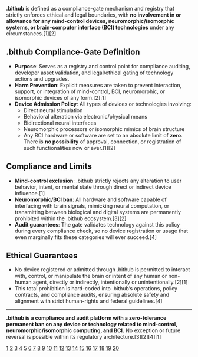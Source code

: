 **.bithub** is defined as a compliance-gate mechanism and registry that strictly enforces ethical and legal boundaries, with **no involvement in or allowance for any mind-control devices, neuromorphic/isomorphic systems, or brain-computer interface (BCI) technologies** under any circumstances.[1][2]

## .bithub Compliance-Gate Definition

- **Purpose**: Serves as a registry and control point for compliance auditing, developer asset validation, and legal/ethical gating of technology actions and upgrades.
- **Harm Prevention**: Explicit measures are taken to prevent interaction, support, or integration of mind-control, BCI, neuromorphic, or isomorphic devices of any form.[2][1]
- **Device Admission Policy**: All types of devices or technologies involving:
  - Direct neural stimulation
  - Behavioral alteration via electronic/physical means
  - Bidirectional neural interfaces
  - Neuromorphic processors or isomorphic mimics of brain structure
  - Any BCI hardware or software
  are set to an absolute limit of **zero**. There is **no possibility** of approval, connection, or registration of such functionalities now or ever.[1][2]

## Compliance and Limits

- **Mind-control exclusion**: .bithub strictly rejects any alteration to user behavior, intent, or mental state through direct or indirect device influence.[1]
- **Neuromorphic/BCI ban**: All hardware and software capable of interfacing with brain signals, mimicking neural computation, or transmitting between biological and digital systems are permanently prohibited within the .bithub ecosystem.[3][2]
- **Audit guarantees**: The gate validates technology against this policy during every compliance check, so no device registration or usage that even marginally fits these categories will ever succeed.[4]

## Ethical Guarantees

- No device registered or admitted through .bithub is permitted to interact with, control, or manipulate the brain or intent of any human or non-human agent, directly or indirectly, intentionally or unintentionally.[2][1]
- This total prohibition is hard-coded into .bithub’s operations, policy contracts, and compliance audits, ensuring absolute safety and alignment with strict human-rights and federal guidelines.[4]

***
**.bithub is a compliance and audit platform with a zero-tolerance permanent ban on any device or technology related to mind-control, neuromorphic/isomorphic computing, and BCI.** No exception or future reversal is possible within its regulatory architecture.[3][2][4][1]

[1](https://pmc.ncbi.nlm.nih.gov/articles/PMC4196540/)
[2](https://pmc.ncbi.nlm.nih.gov/articles/PMC5145890/)
[3](https://github.com/xiangzhang1015/Deep-Learning-for-BCI)
[4](https://docs.redhat.com/en/documentation/openshift_container_platform/4.9/html/security_and_compliance/compliance-operator)
[5](https://www.compliancegate.com)
[6](https://www.linkedin.com/posts/fianu_connecting-the-dots-what-are-compliance-activity-7359646560764215298-UPm-)
[7](https://www.youtube.com/watch?v=nJriInQPTcA)
[8](https://docs.fianu.io/gating/gating)
[9](https://www.youtube.com/watch?v=JmdIG4lwzV8)
[10](https://github.com/hyperb1iss/droidmind)
[11](https://sortdesk.com/products/gates/)
[12](https://pmc.ncbi.nlm.nih.gov/articles/PMC9200710/)
[13](https://github.com/topics/brain-computer-interface)
[14](https://www.youtube.com/watch?v=9X7QAFwE_RY)
[15](https://www.emotiv.com/pages/bci)
[16](https://www.sciencedirect.com/science/article/abs/pii/S0925231225016005)
[17](https://replyco.com/ecommerce-partners/compliance-gate/)
[18](https://www.nomansskyresources.com/crafted-products/mind-control-device)
[19](https://pmc.ncbi.nlm.nih.gov/articles/PMC9856340/)
[20](https://www.compliancegate.com/services/)
